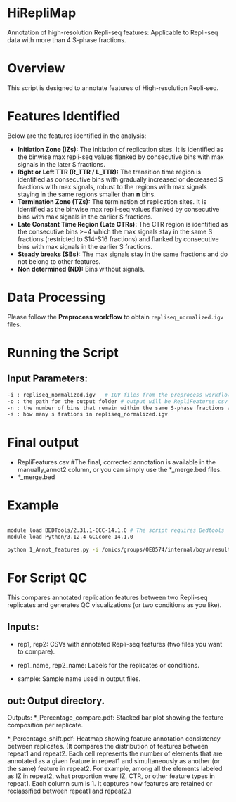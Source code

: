# HiRepliMap

Annotation of high-resolution Repli-seq features: Applicable to Repli-seq data with more than 4 S-phase fractions.

# Overview
This script is designed to annotate features of High-resolution Repli-seq.

# Features Identified
Below are the features identified in the analysis:

- **Initiation Zone (IZs):** The initiation of replication sites. It is identified as the binwise max repli-seq values flanked by consecutive bins with max signals in the later S fractions.
- **Right or Left TTR (R_TTR / L_TTR):** The transition time region is identified as consecutive bins with gradually increased or decreased S fractions with max signals, robust to the regions with max signals staying in the same regions smaller than **n** bins.
- **Termination Zone (TZs):** The termination of replication sites. It is identified as the binwise max repli-seq values flanked by consecutive bins with max signals in the earlier S fractions.
- **Late Constant Time Region (Late CTRs):** The CTR region is identified as the consecutive bins >=4 which the max signals stay in the same S fractions (restricted to S14-S16 fractions) and flanked by consecutive bins with max signals in the earlier S fractions.
- **Steady breaks (SBs):** The max signals stay in the same fractions and do not belong to other features.
- **Non determined (ND):** Bins without signals.

# Data Processing
Please follow the **Preprocess workflow** to obtain `repliseq_normalized.igv` files.

# Running the Script
## Input Parameters:
```bash
-i : repliseq_normalized.igv   # IGV files from the preprocess workflow
-o : the path for the output folder # output will be RepliFeatures.csv 
-n : the number of bins that remain within the same S-phase fractions and are tolerated as TTRs 
-s : how many s frations in repliseq_normalized.igv 
```

# Final output

- RepliFeatures.csv #The final, corrected annotation is available in the manually_annot2 column, or you can simply use the *_merge.bed files.
- *_merge.bed 

# Example

```bash

module load BEDTools/2.31.1-GCC-14.1.0 # The script requires Bedtools
module load Python/3.12.4-GCCcore-14.1.0

python 1_Annot_features.py -i /omics/groups/OE0574/internal/boyu/result_repliseq_lichin/repliseq_normalized.igv -o /home/l538g/workingf/brainbreaks/DSB/Repliseq_smooth/github/Annotation-of-high-resolution-Repli-seq-features/Test -n 5 -s 16
```

# For Script QC
This compares annotated replication features between two Repli-seq replicates and generates QC visualizations (or two conditions as you like).


## Inputs:

- rep1, rep2: CSVs with annotated Repli-seq features (two files you want to compare).

- rep1_name, rep2_name: Labels for the replicates or conditions.

- sample: Sample name used in output files.

## out: Output directory.

Outputs:
*_Percentage_compare.pdf: Stacked bar plot showing the feature composition per replicate.

*_Percentage_shift.pdf: Heatmap showing feature annotation consistency between replicates. 
(It compares the distribution of features between repeat1 and repeat2. Each cell represents the number of elements that are annotated as a given feature in repeat1 and simultaneously as another (or the same) feature in repeat2. For example, among all the elements labeled as IZ in repeat2, what proportion were IZ, CTR, or other feature types in repeat1. Each column sum is 1. It captures how features are retained or reclassified between repeat1 and repeat2.)
